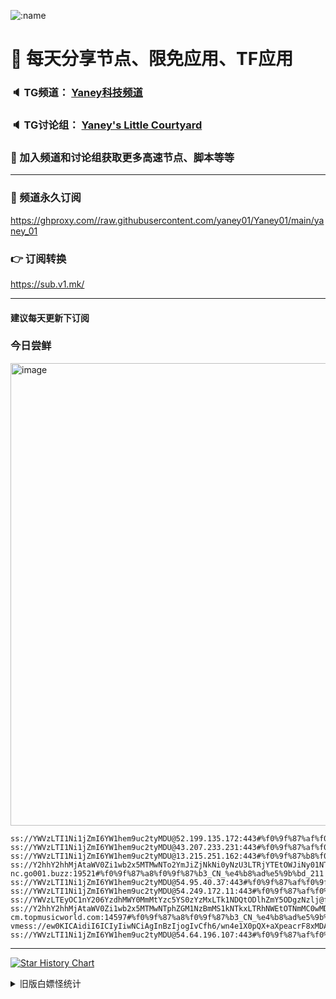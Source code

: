    ![:name](https://count.getloli.com/get/@yaney01?theme=gelbooru-h)

# 🚀 每天分享节点、限免应用、TF应用
### 🔈 TG频道： [Yaney科技频道](https://t.me/yaney_01) 
### 🔈 TG讨论组： [Yaney's Little Courtyard](https://t.me/+caB8IkK7JvMzM2I1)
### 🔔 加入频道和讨论组获取更多高速节点、脚本等等  
***
### 🔗  频道永久订阅
   https://ghproxy.com//raw.githubusercontent.com/yaney01/Yaney01/main/yaney_01
### 👉  订阅转换
   https://sub.v1.mk/
***
#### 建议每天更新下订阅
### 今日尝鲜
<img width="740" alt="image" src="https://github.com/yaney01/Yaney01/assets/53202722/dbedee9f-5899-46fd-892e-d1f127c925a5">

```
ss://YWVzLTI1Ni1jZmI6YW1hem9uc2tyMDU@52.199.135.172:443#%f0%9f%87%af%f0%9f%87%b5_JP_%e6%97%a5%e6%9c%ac_252
ss://YWVzLTI1Ni1jZmI6YW1hem9uc2tyMDU@43.207.233.231:443#%f0%9f%87%af%f0%9f%87%b5_JP_%e6%97%a5%e6%9c%ac_212
ss://YWVzLTI1Ni1jZmI6YW1hem9uc2tyMDU@13.215.251.162:443#%f0%9f%87%b8%f0%9f%87%ac_SG_%e6%96%b0%e5%8a%a0%e5%9d%a1_285
ss://Y2hhY2hhMjAtaWV0Zi1wb2x5MTMwNTo2YmJiZjNkNi0yNzU3LTRjYTEtOWJiNy01NTJjNWM1OTNmYzY@cm1-nc.go001.buzz:19521#%f0%9f%87%a8%f0%9f%87%b3_CN_%e4%b8%ad%e5%9b%bd_211
ss://YWVzLTI1Ni1jZmI6YW1hem9uc2tyMDU@54.95.40.37:443#%f0%9f%87%af%f0%9f%87%b5_JP_%e6%97%a5%e6%9c%ac_253
ss://YWVzLTI1Ni1jZmI6YW1hem9uc2tyMDU@54.249.172.11:443#%f0%9f%87%af%f0%9f%87%b5_JP_%e6%97%a5%e6%9c%ac_6
ss://YWVzLTEyOC1nY206YzdhMWY0MmMtYzc5YS0zYzMxLTk1NDQtODlhZmY5ODgzNzlj@fae1.interface.buzz:31766#%f0%9f%87%a8%f0%9f%87%b3_CN_%e4%b8%ad%e5%9b%bd_139
ss://Y2hhY2hhMjAtaWV0Zi1wb2x5MTMwNTphZGM1NzBmMS1kNTkxLTRhNWEtOTNmMC0wMDEzYmJhM2YxMTY@hz-cm.topmusicworld.com:14597#%f0%9f%87%a8%f0%9f%87%b3_CN_%e4%b8%ad%e5%9b%bd_165
vmess://ew0KICAidiI6ICIyIiwNCiAgInBzIjogIvCfh6/wn4e1X0pQX+aXpeacrF8xMDAiLA0KICAiYWRkIjogImpwMDQtdm0wLmVudHJ5LnNydGhkdy5hcnQiLA0KICAicG9ydCI6ICI0NDkiLA0KICAiaWQiOiAiMTcxOWUyMzQtY2Y4OS0zNTQxLWFiYzktMTA4ZWQ0YWMxMjYwIiwNCiAgImFpZCI6ICIwIiwNCiAgInNjeSI6ICJhdXRvIiwNCiAgIm5ldCI6ICJ0Y3AiLA0KICAidHlwZSI6ICJub25lIiwNCiAgImhvc3QiOiAiIiwNCiAgInBhdGgiOiAiIiwNCiAgInRscyI6ICIiLA0KICAic25pIjogIiINCn0=
ss://YWVzLTI1Ni1jZmI6YW1hem9uc2tyMDU@54.64.196.107:443#%f0%9f%87%af%f0%9f%87%b5_JP_%e6%97%a5%e6%9c%ac_116

```

***
   [![Star History Chart](https://api.star-history.com/svg?repos=yaney01/Yaney01&type=Date)](https://star-history.com/#yaney01/Yaney01&Date)
<details>
     <summary>旧版白嫖怪统计</summary>
   <p align="left"> 
  <img src="https://profile-counter.glitch.me/yaney01/count.svg" />
</p>
   </details>
